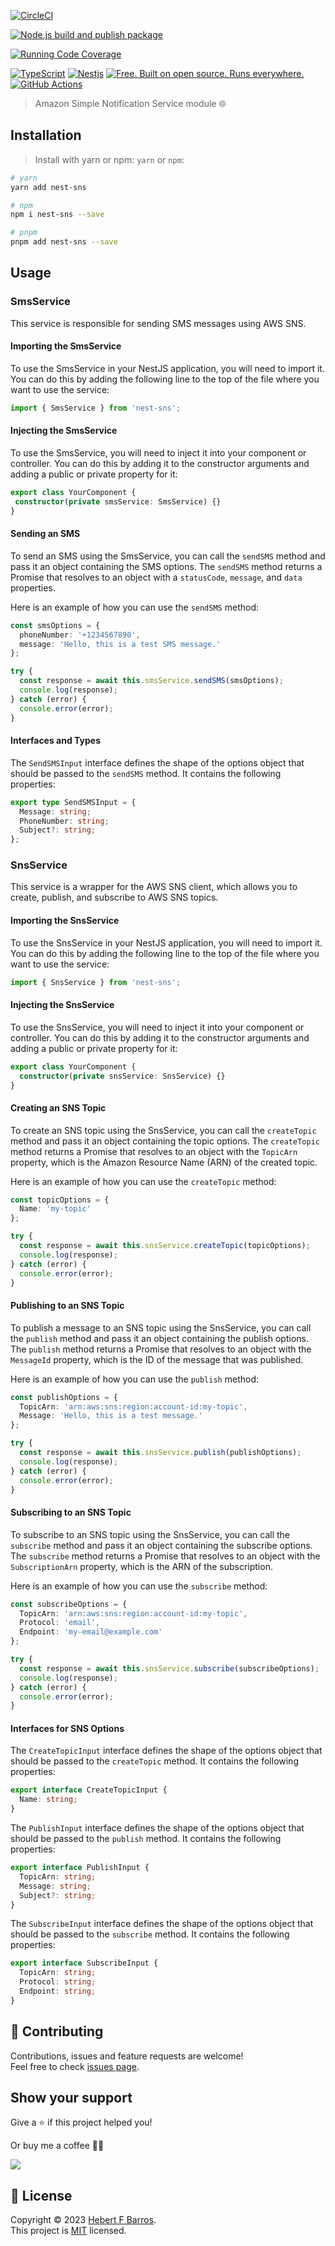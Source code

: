 [![CircleCI](https://dl.circleci.com/status-badge/img/gh/hebertcisco/nest-sns/tree/main.svg?style=svg)](https://dl.circleci.com/status-badge/redirect/gh/hebertcisco/nest-sns/tree/main)

[![Node.js build and publish package](https://github.com/hebertcisco/nest-sns/actions/workflows/npm-publish.yml/badge.svg)](https://github.com/hebertcisco/nest-sns/actions/workflows/npm-publish.yml)

[![Running Code Coverage](https://github.com/hebertcisco/nest-sns/actions/workflows/coverage.yml/badge.svg)](https://github.com/hebertcisco/nest-sns/actions/workflows/coverage.yml)

[![TypeScript](https://img.shields.io/badge/TypeScript-007ACC?style=flat&logo=typescript&logoColor=white)](https://www.typescriptlang.org/)
[![Nestjs](https://img.shields.io/badge/Nestjs-ea2845?style=flat&logo=nestjs&logoColor=white)](https://nestjs.com/)
[![Free. Built on open source. Runs everywhere.](https://img.shields.io/badge/VS_Code-0078D4?style=flat&logo=visual%20studio%20code&logoColor=white)](https://code.visualstudio.com/)
[![GitHub Actions](https://img.shields.io/badge/github%20actions-%232671E5.svg?style=flat&logo=githubactions&logoColor=white)](https://github.com/hebertcisco/nest-sns/actions)

> Amazon Simple Notification Service module 🌐

## Installation

> Install with yarn or npm: `yarn` or `npm`:

```bash
# yarn
yarn add nest-sns
```

```bash
# npm
npm i nest-sns --save
```

```bash
# pnpm
pnpm add nest-sns --save
```

## Usage

### SmsService

This service is responsible for sending SMS messages using AWS SNS.

#### Importing the SmsService

To use the SmsService in your NestJS application, you will need to import it. You can do this by adding the following line to the top of the file where you want to use the service:

```ts
import { SmsService } from 'nest-sns';
```

#### Injecting the SmsService

To use the SmsService, you will need to inject it into your component or controller. You can do this by adding it to the constructor arguments and adding a public or private property for it:

```ts
export class YourComponent {   
 constructor(private smsService: SmsService) {} 
}
```

#### Sending an SMS

To send an SMS using the SmsService, you can call the `sendSMS` method and pass it an object containing the SMS options. The `sendSMS` method returns a Promise that resolves to an object with a `statusCode`, `message`, and `data` properties.

Here is an example of how you can use the `sendSMS` method:

```ts
const smsOptions = {
  phoneNumber: '+1234567890',
  message: 'Hello, this is a test SMS message.'
};

try {
  const response = await this.smsService.sendSMS(smsOptions);
  console.log(response);
} catch (error) {
  console.error(error);
}
```

#### Interfaces and Types

The `SendSMSInput` interface defines the shape of the options object that should be passed to the `sendSMS` method. It contains the following properties:

```ts
export type SendSMSInput = {
  Message: string;
  PhoneNumber: string;
  Subject?: string;
};
```

### SnsService

This service is a wrapper for the AWS SNS client, which allows you to create, publish, and subscribe to AWS SNS topics.

#### Importing the SnsService

To use the SnsService in your NestJS application, you will need to import it. You can do this by adding the following line to the top of the file where you want to use the service:

```ts
import { SnsService } from 'nest-sns';
```

#### Injecting the SnsService

To use the SnsService, you will need to inject it into your component or controller. You can do this by adding it to the constructor arguments and adding a public or private property for it:

```ts
export class YourComponent {
  constructor(private snsService: SnsService) {}
}
```

#### Creating an SNS Topic

To create an SNS topic using the SnsService, you can call the `createTopic` method and pass it an object containing the topic options. The `createTopic` method returns a Promise that resolves to an object with the `TopicArn` property, which is the Amazon Resource Name (ARN) of the created topic.

Here is an example of how you can use the `createTopic` method:

```ts
const topicOptions = {
  Name: 'my-topic'
};

try {
  const response = await this.snsService.createTopic(topicOptions);
  console.log(response);
} catch (error) {
  console.error(error);
}
```

#### Publishing to an SNS Topic

To publish a message to an SNS topic using the SnsService, you can call the `publish` method and pass it an object containing the publish options. The `publish` method returns a Promise that resolves to an object with the `MessageId` property, which is the ID of the message that was published.

Here is an example of how you can use the `publish` method:

```ts
const publishOptions = {
  TopicArn: 'arn:aws:sns:region:account-id:my-topic',
  Message: 'Hello, this is a test message.'
};

try {
  const response = await this.snsService.publish(publishOptions);
  console.log(response);
} catch (error) {
  console.error(error);
}
```

#### Subscribing to an SNS Topic

To subscribe to an SNS topic using the SnsService, you can call the `subscribe` method and pass it an object containing the subscribe options. The `subscribe` method returns a Promise that resolves to an object with the `SubscriptionArn` property, which is the ARN of the subscription.

Here is an example of how you can use the `subscribe` method:

```ts
const subscribeOptions = {
  TopicArn: 'arn:aws:sns:region:account-id:my-topic',
  Protocol: 'email',
  Endpoint: 'my-email@example.com'
};

try {
  const response = await this.snsService.subscribe(subscribeOptions);
  console.log(response);
} catch (error) {
  console.error(error);
}
```

#### Interfaces for SNS Options

The `CreateTopicInput` interface defines the shape of the options object that should be passed to the `createTopic` method. It contains the following properties:

```ts
export interface CreateTopicInput {
  Name: string;
}
```

The `PublishInput` interface defines the shape of the options object that should be passed to the `publish` method. It contains the following properties:

```ts
export interface PublishInput {
  TopicArn: string;
  Message: string;
  Subject?: string;
}
```

The `SubscribeInput` interface defines the shape of the options object that should be passed to the `subscribe` method. It contains the following properties:

```ts
export interface SubscribeInput {
  TopicArn: string;
  Protocol: string;
  Endpoint: string;
}
```

## 🤝 Contributing

Contributions, issues and feature requests are welcome!<br />Feel free to check [issues page](issues).

## Show your support

Give a ⭐️ if this project helped you!

Or buy me a coffee 🙌🏾

<a href="https://www.buymeacoffee.com/hebertcisco">
    <img src="https://img.buymeacoffee.com/button-api/?text=Buy me a coffee&emoji=&slug=hebertcisco&button_colour=FFDD00&font_colour=000000&font_family=Inter&outline_colour=000000&coffee_colour=ffffff" />
</a>

## 📝 License

Copyright © 2023 [Hebert F Barros](https://github.com/hebertcisco).<br />
This project is [MIT](LICENSE) licensed.
